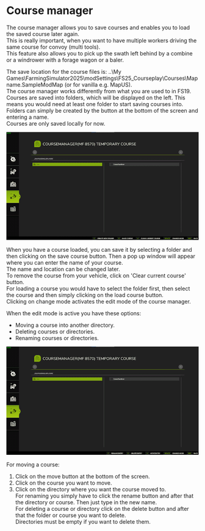 # Course manager

  
The course manager allows you to save courses and enables you to load the saved course later again.  
This is really important, when you want to have multiple workers driving the same course for convoy (multi tools).  
This feature also allows you to pick up the swath left behind by a combine or a windrower with a forage wagon or a baler.  
  
The save location for the course files is: ..\My Games\FarmingSimulator2025\modSettings\FS25_Courseplay\Courses\Mapname.SampleModMap (or for vanilla e.g. MapUS).  
The course manager works differently from what you are used to in FS19.  
Courses are saved into folders, which will be displayed on the left. This means you would need at least one folder to start saving courses into.   
Folders can simply be created by the button at the bottom of the screen and entering a name.  
Courses are only saved locally for now.  

![Image](../assets/images/managerbasehelp_0_0_765_430.png)

  
When you have a course loaded, you can save it by selecting a folder and then clicking on the save course button. Then a pop up window will appear where you can enter the name of your course.  
The name and location can be changed later.  
To remove the course from your vehicle, click on 'Clear current course' button.  
For loading a course you would have to select the folder first, then select the course and then simply clicking on the load course button.  
Clicking on change mode activates the edit mode of the course manager.  

  
When the edit mode is active you have these options:  
- Moving a course into another directory.  
- Deleting courses or directories.  
- Renaming courses or directories.  

![Image](../assets/images/manageredithelp_0_0_765_430.png)

  
For moving a course:   
  1) Click on the move button at the bottom of the screen.  
  2) Click on the course you want to move.  
  3) Click on the directory where you want the course moved to.  
For renaming you simply have to click the rename button and after that the directory or course. Then just type in the new name.  
For deleting a course or directory click on the delete button and after that the folder or course you want to delete.  
Directories must be empty if you want to delete them.  

